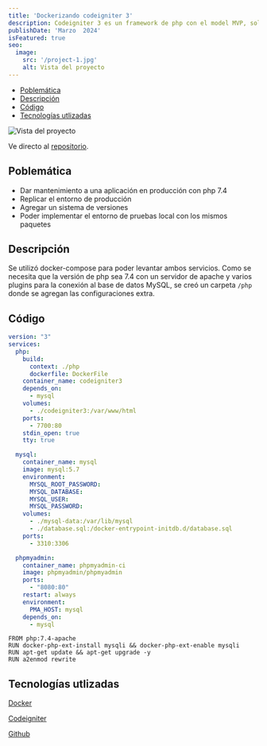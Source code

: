 ```yaml
---
title: 'Dockerizando codeigniter 3'
description: Codeigniter 3 es un framework de php con el model MVP, solo necesita de un servidor apache para correr, por lo que generé un docker file que se conecta a una base de datos y permite ejecutar aplicaciones con este framework.
publishDate: 'Marzo  2024'
isFeatured: true
seo:
  image:
    src: '/project-1.jpg'
    alt: Vista del proyecto
---
```

- [Poblemática](#poblemática)
- [Descripción](#descripción)
- [Código](#código)
- [Tecnologías utlizadas](#tecnologías-utlizadas)

![Vista del proyecto](/project-1.jpg)

Ve directo al [repositorio](https://github.com/DaavidT/DockerCodeIgniter3).

## Poblemática

- Dar mantenimiento a una aplicación en producción con php 7.4
- Replicar el entorno de producción
- Agregar un sistema de versiones
- Poder implementar el entorno de pruebas local con los mismos paquetes

## Descripción

Se utilizó docker-compose para poder levantar ambos servicios. Como se necesita que la versión de php sea 7.4 con un servidor de apache y varios plugins para la conexión al base de datos MySQL, se creó un carpeta `/php` donde se agregan las configuraciones extra.

## Código

```yml
version: "3"
services:
  php:
    build:
      context: ./php
      dockerfile: DockerFile
    container_name: codeigniter3
    depends_on:
      - mysql
    volumes:
      - ./codeigniter3:/var/www/html
    ports:
      - 7700:80
    stdin_open: true
    tty: true

  mysql:
    container_name: mysql
    image: mysql:5.7
    environment:
      MYSQL_ROOT_PASSWORD: 
      MYSQL_DATABASE: 
      MYSQL_USER: 
      MYSQL_PASSWORD: 
    volumes:
      - ./mysql-data:/var/lib/mysql
      - ./database.sql:/docker-entrypoint-initdb.d/database.sql
    ports:
      - 3310:3306

  phpmyadmin:
    container_name: phpmyadmin-ci
    image: phpmyadmin/phpmyadmin
    ports:
      - "8080:80"
    restart: always
    environment:
      PMA_HOST: mysql
    depends_on:
      - mysql
```

```docker
FROM php:7.4-apache
RUN docker-php-ext-install mysqli && docker-php-ext-enable mysqli
RUN apt-get update && apt-get upgrade -y
RUN a2enmod rewrite
```

## Tecnologías utlizadas

[Docker](https://es.wikipedia.org/wiki/Docker_(software))

[Codeigniter](https://es.wikipedia.org/wiki/CodeIgniter)

[Github](https://github.com)
